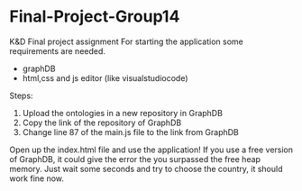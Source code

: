 # Final-Project-Group14
K&amp;D Final project assignment 
For starting the application some requirements are needed.
- graphDB
- html,css and js editor (like visualstudiocode)

Steps:
1. Upload the ontologies in a new repository in GraphDB
2. Copy the link of the repository of GraphDB
3. Change line 87 of the main.js file to the link from GraphDB

Open up the index.html file and use the application!
If you use a free version of GraphDB, it could give the error the you surpassed the free heap memory. Just wait some seconds and try to choose the country, it should work fine now. 
